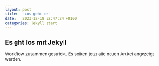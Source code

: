 ```yaml
---
layout: post
title:  "Los geht es"
date:   2023-12-18 22:47:24 +0100
categories: jekyll start
---
```


## Es ght los mit Jekyll

Workflow zusammen gestrickt. Es sollten jetzt alle neuen Artikel angezeigt werden.
